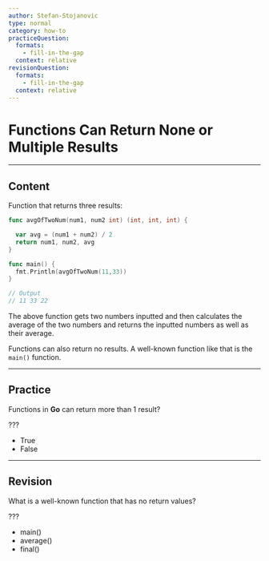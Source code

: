 ```yaml
---
author: Stefan-Stojanovic
type: normal
category: how-to
practiceQuestion:
  formats:
    - fill-in-the-gap
  context: relative
revisionQuestion:
  formats:
    - fill-in-the-gap
  context: relative
---
```


# Functions Can Return None or Multiple Results


---

## Content

Function that returns three results:

```go
func avgOfTwoNum(num1, num2 int) (int, int, int) {

  var avg = (num1 + num2) / 2
  return num1, num2, avg
}

func main() {
  fmt.Println(avgOfTwoNum(11,33))
}

// Output
// 11 33 22
```

The above function gets two numbers inputted and then calculates the average of the two numbers and returns the inputted numbers as well as their average.

Functions can also return no results. A well-known function like that is the `main()` function.


---

## Practice

Functions in **Go** can return more than 1 result?

???

- True
- False


---

## Revision

What is a well-known function that has no return values?

???

- main()
- average()
- final()
